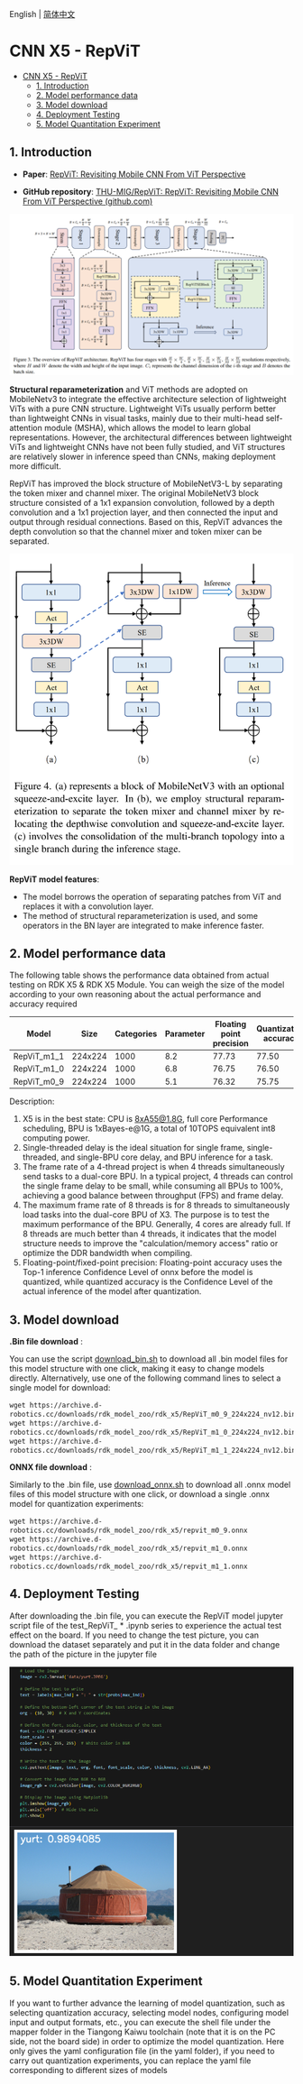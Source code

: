 English | [简体中文](./README_cn.md)

# CNN X5 - RepViT

- [CNN X5 - RepViT](#cnn-x5---repvit)
  - [1. Introduction](#1-introduction)
  - [2. Model performance data](#2-model-performance-data)
  - [3. Model download](#3-model-download)
  - [4. Deployment Testing](#4ment-testing)
  - [5. Model Quantitation Experiment](#5-model-quantitation-experiment)


## 1. Introduction

- **Paper**: [RepViT: Revisiting Mobile CNN From ViT Perspective](http://arxiv.org/abs/2307.09283)

- **GitHub repository**: [THU-MIG/RepViT: RepViT: Revisiting Mobile CNN From ViT Perspective (github.com)](https://github.com/THU-MIG/RepViT)

![](./data/RepViT_architecture.png)

**Structural reparameterization** and ViT methods are adopted on MobileNetv3 to integrate the effective architecture selection of lightweight ViTs with a pure CNN structure. Lightweight ViTs usually perform better than lightweight CNNs in visual tasks, mainly due to their multi-head self-attention module (MSHA), which allows the model to learn global representations. However, the architectural differences between lightweight ViTs and lightweight CNNs have not been fully studied, and ViT structures are relatively slower in inference speed than CNNs, making deployment more difficult.

RepViT has improved the block structure of MobileNetV3-L by separating the token mixer and channel mixer. The original MobileNetV3 block structure consisted of a 1x1 expansion convolution, followed by a depth convolution and a 1x1 projection layer, and then connected the input and output through residual connections. Based on this, RepViT advances the depth convolution so that the channel mixer and token mixer can be separated.

![](./data/RepViT_DW.png)

**RepViT model features**:

- The model borrows the operation of separating patches from ViT and replaces it with a convolution layer.
- The method of structural reparameterization is used, and some operators in the BN layer are integrated to make inference faster.


## 2. Model performance data

The following table shows the performance data obtained from actual testing on RDK X5 & RDK X5 Module. You can weigh the size of the model according to your own reasoning about the actual performance and accuracy required

| Model       | Size    | Categories | Parameter | Floating point precision | Quantization accuracy | Latency/throughput (single-threaded) | Latency/throughput (multi-threaded) | Frame rate(FPS) |
| ----------- | ------- | ---------- | --------- | ------------------------ | --------------------- | ------------------------------------ | ----------------------------------- | --------------- |
| RepViT_m1_1 | 224x224 | 1000       | 8.2       | 77.73                    | 77.50                 | 2.32                                 | 6.69                                | 590.42          |
| RepViT_m1_0 | 224x224 | 1000       | 6.8       | 76.75                    | 76.50                 | 1.97                                 | 5.71                                | 692.29          |
| RepViT_m0_9 | 224x224 | 1000       | 5.1       | 76.32                    | 75.75                 | 1.65                                 | 4.37                                | 902.69          |

Description:
1. X5 is in the best state: CPU is 8xA55@1.8G, full core Performance scheduling, BPU is 1xBayes-e@1G, a total of 10TOPS equivalent int8 computing power.
2. Single-threaded delay is the ideal situation for single frame, single-threaded, and single-BPU core delay, and BPU inference for a task.
3. The frame rate of a 4-thread project is when 4 threads simultaneously send tasks to a dual-core BPU. In a typical project, 4 threads can control the single frame delay to be small, while consuming all BPUs to 100%, achieving a good balance between throughput (FPS) and frame delay.
4. The maximum frame rate of 8 threads is for 8 threads to simultaneously load tasks into the dual-core BPU of X3. The purpose is to test the maximum performance of the BPU. Generally, 4 cores are already full. If 8 threads are much better than 4 threads, it indicates that the model structure needs to improve the "calculation/memory access" ratio or optimize the DDR bandwidth when compiling.
5. Floating-point/fixed-point precision: Floating-point accuracy uses the Top-1 inference Confidence Level of onnx before the model is quantized, while quantized accuracy is the Confidence Level of the actual inference of the model after quantization.


## 3. Model download

**.Bin file download** :

You can use the script [download_bin.sh](./model/download_bin.sh) to download all .bin model files for this model structure with one click, making it easy to change models directly. Alternatively, use one of the following command lines to select a single model for download:

```shell
wget https://archive.d-robotics.cc/downloads/rdk_model_zoo/rdk_x5/RepViT_m0_9_224x224_nv12.bin
wget https://archive.d-robotics.cc/downloads/rdk_model_zoo/rdk_x5/RepViT_m1_0_224x224_nv12.bin
wget https://archive.d-robotics.cc/downloads/rdk_model_zoo/rdk_x5/RepViT_m1_1_224x224_nv12.bin
```

**ONNX file download** :

Similarly to the .bin file, use [download_onnx.sh](./model/download_onnx.sh) to download all .onnx model files of this model structure with one click, or download a single .onnx model for quantization experiments:

```shell
wget https://archive.d-robotics.cc/downloads/rdk_model_zoo/rdk_x5/repvit_m0_9.onnx
wget https://archive.d-robotics.cc/downloads/rdk_model_zoo/rdk_x5/repvit_m1_0.onnx
wget https://archive.d-robotics.cc/downloads/rdk_model_zoo/rdk_x5/repvit_m1_1.onnx
```

## 4. Deployment Testing

After downloading the .bin file, you can execute the RepViT model jupyter script file of the test_RepViT_ * .ipynb series to experience the actual test effect on the board. If you need to change the test picture, you can download the dataset separately and put it in the data folder and change the path of the picture in the jupyter file

![](./data/inference.png)

## 5. Model Quantitation Experiment

If you want to further advance the learning of model quantization, such as selecting quantization accuracy, selecting model nodes, configuring model input and output formats, etc., you can execute the shell file under the mapper folder in the Tiangong Kaiwu toolchain (note that it is on the PC side, not the board side) in order to optimize the model quantization. Here only gives the yaml configuration file (in the yaml folder), if you need to carry out quantization experiments, you can replace the yaml file corresponding to different sizes of models